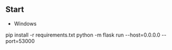 <!--
 * @Descripttion: 
 * @version: 
 * @Author: 王远昭
 * @Date: 2023-02-01 21:06:29
 * @LastEditors: 王远昭
 * @LastEditTime: 2023-02-02 15:51:18
-->
## Start

- Windows
  
pip install -r requirements.txt
python -m flask run --host=0.0.0.0 --port=53000
